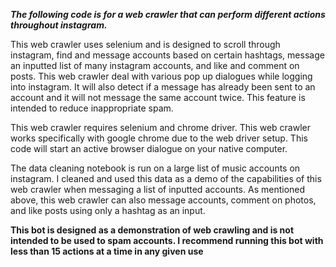 ***The following code is for a web crawler that can perform different actions throughout instagram.***

This web crawler uses selenium and is designed to scroll through instagram, find and message accounts based on certain hashtags, message an inputted list of many instagram accounts, and  like and comment on posts. This web crawler deal with various pop up dialogues while logging into instagram. It will also detect if a message has already been sent to an account and it will not message the same account twice. This feature is intended to reduce inappropriate spam. 

This web crawler requires selenium and chrome driver. This web crawler works specifically with google chrome due to the web driver setup. This code will start an active browser dialogue on your native computer.

The data cleaning notebook is run on a large list of music accounts on instagram. I cleaned and used this data as a demo of the capabilities of this web crawler when messaging a list of inputted accounts. As mentioned above, this web crawler can also message accounts, comment on photos, and like posts using only a hashtag as an input.

**This bot is designed as a demonstration of web crawling and is not intended to be used to spam accounts. I recommend running this bot with less than 15 actions at a time in any given use**
